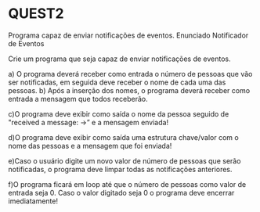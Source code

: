 # QUEST2
Programa capaz de enviar notificações de eventos.
Enunciado
Notificador de Eventos

Crie um programa que seja capaz de enviar notificações de eventos.

a) O programa deverá receber como entrada o número de pessoas que vão ser notificadas, em seguida deve receber o nome de cada uma das pessoas. b) Após a inserção dos nomes, o programa deverá receber como entrada a mensagem que todos receberão.

c)O programa deve exibir como saída o nome da pessoa seguido de "received a message: ->” e a mensagem enviada!

d)O programa deve exibir como saída uma estrutura chave/valor com o nome das pessoas e a mensagem que foi enviada!

e)Caso o usuário digite um novo valor de número de pessoas que serão notificadas, o programa deve limpar todas as notificações anteriores.

f)O programa ficará em loop até que o número de pessoas como valor de entrada seja 0. Caso o valor digitado seja 0 o programa deve encerrar imediatamente!
